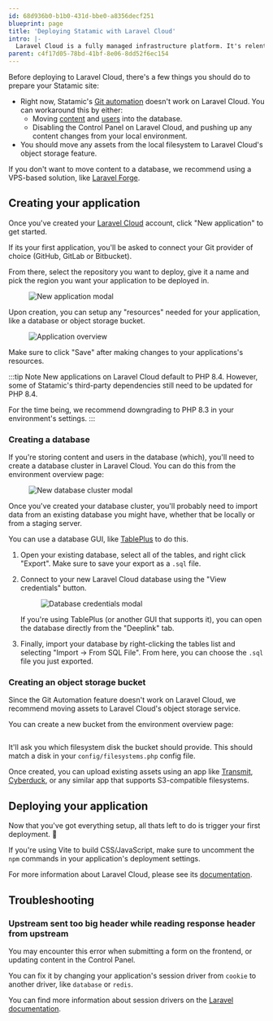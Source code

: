 ```yaml
---
id: 68d936b0-b1b0-431d-bbe0-a8356decf251
blueprint: page
title: 'Deploying Statamic with Laravel Cloud'
intro: |-
  Laravel Cloud is a fully managed infrastructure platform. It's relentlessly optimized for Laravel and PHP. It's our favorite way to deploy Statamic sites that need to scale.
parent: c4f17d05-78bd-41bf-8e06-8dd52f6ec154
---
```

Before deploying to Laravel Cloud, there's a few things you should do to prepare your Statamic site:

* Right now, Statamic's [Git automation](/git-automation) doesn't work on Laravel Cloud. You can workaround this by either:
   * Moving [content](/tips/storing-content-in-a-database) and [users](https://statamic.dev/tips/storing-users-in-a-database) into the database.
   * Disabling the Control Panel on Laravel Cloud, and pushing up any content changes from your local environment. 
* You should move any assets from the local filesystem to Laravel Cloud's object storage feature.

If you don't want to move content to a database, we recommend using a VPS-based solution, like [Laravel Forge](/deploying/laravel-forge).


## Creating your application

Once you've created your [Laravel Cloud](https://app.laravel.cloud) account, click "New application" to get started.

If its your first application, you'll be asked to connect your Git provider of choice (GitHub, GitLab or Bitbucket).

From there, select the repository you want to deploy, give it a name and pick the region you want your application to be deployed in.

<figure>
    <img src="/img/deployment-cloud-new-application.png" alt="New application modal">
</figure>

Upon creation, you can setup any "resources" needed for your application, like a database or object storage bucket.

<figure>
    <img src="/img/deployment-cloud-project-overview.png" alt="Application overview">
</figure>

Make sure to click "Save" after making changes to your applications's resources.

:::tip Note
New applications on Laravel Cloud default to PHP 8.4. However, some of Statamic's third-party dependencies still need to be updated for PHP 8.4.

For the time being, we recommend downgrading to PHP 8.3 in your environment's settings.
:::

### Creating a database

If you're storing content and users in the database (which), you'll need to create a database cluster in Laravel Cloud. You can do this from the environment overview page:

<figure>
    <img src="/img/deployment-cloud-new-database-cluster.png" alt="New database cluster modal">
</figure>

Once you've created your database cluster, you'll probably need to import data from an existing database you might have, whether that be locally or from a staging server.

You can use a database GUI, like [TablePlus](https://tableplus.com/) to do this.

1. Open your existing database, select all of the tables, and right click "Export". Make sure to save your export as a `.sql` file.
2. Connect to your new Laravel Cloud database using the "View credentials" button.

	<figure>
    	<img src="/img/deployment-cloud-db-credentials.png" alt="Database credentials modal">
	</figure>

	If you're using TablePlus (or another GUI that supports it), you can open the database directly from the "Deeplink" tab.    
3. Finally, import your database by right-clicking the tables list and selecting "Import -> From SQL File". From here, you can choose the `.sql` file you just exported.


### Creating an object storage bucket

Since the Git Automation feature doesn't work on Laravel Cloud, we recommend moving assets to Laravel Cloud's object storage service.

You can create a new bucket from the environment overview page:

<figure>
    <img src="/img/deployment-cloud-new-bucket.png" alt="">
</figure>

It'll ask you which filesystem disk the bucket should provide. This should match a disk in your `config/filesystems.php` config file. 

Once created, you can upload existing assets using an app like [Transmit](https://panic.com/transmit/), [Cyberduck](https://cyberduck.io/), or any similar app that supports S3-compatible filesystems.

## Deploying your application

Now that you've got everything setup, all thats left to do is trigger your first deployment. 🚀

If you're using Vite to build CSS/JavaScript, make sure to uncomment the `npm` commands in your application's deployment settings.

For more information about Laravel Cloud, please see its [documentation](https://cloud.laravel.com/docs).


## Troubleshooting

### Upstream sent too big header while reading response header from upstream

You may encounter this error when submitting a form on the frontend, or updating content in the Control Panel.

You can fix it by changing your application's session driver from `cookie` to another driver, like `database` or `redis`. 

You can find more information about session drivers on the [Laravel documentation](https://laravel.com/docs/12.x/session#introduction).